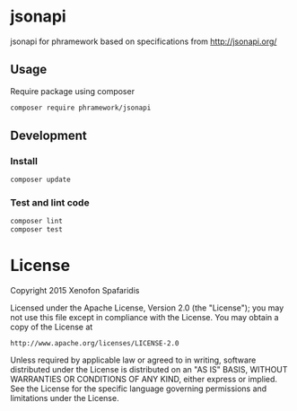 jsonapi
==
jsonapi for phramework
based on specifications from http://jsonapi.org/


## Usage
Require package using composer 
```bash
composer require phramework/jsonapi
```

## Development 

### Install
```bash
composer update
```

### Test and lint code
```bash
composer lint
composer test
```

License
=======
Copyright 2015 Xenofon Spafaridis

Licensed under the Apache License, Version 2.0 (the "License");
you may not use this file except in compliance with the License.
You may obtain a copy of the License at

    http://www.apache.org/licenses/LICENSE-2.0

Unless required by applicable law or agreed to in writing, software
distributed under the License is distributed on an "AS IS" BASIS,
WITHOUT WARRANTIES OR CONDITIONS OF ANY KIND, either express or implied.
See the License for the specific language governing permissions and
limitations under the License.
